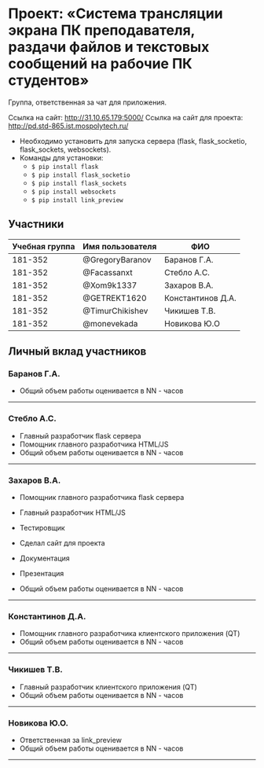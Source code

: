 ﻿# Проект: «Система трансляции экрана ПК преподавателя, раздачи файлов и текстовых сообщений на рабочие ПК студентов»

Группа, ответственная за чат для приложения.

Ссылка на сайт: http://31.10.65.179:5000/
Ссылка на сайт для проекта: http://pd.std-865.ist.mospolytech.ru/

+ Необходимо установить для запуска сервера (flask, flask_socketio, flask_sockets, websockets).
+ Команды для установки:
  + `$ pip install flask`
  + `$ pip install flask_socketio`
  + `$ pip install flask_sockets`
  + `$ pip install websockets`
  + `$ pip install link_preview`

## Участники

| Учебная группа | Имя пользователя | ФИО                      |
|----------------|------------------|--------------------------|
| 181-352        | @GregoryBaranov  | Баранов  Г.А.            |
| 181-352        | @Facassanxt      | Стебло А.С.              |
| 181-352        | @Xom9k1337       | Захаров В.А.             |
| 181-352        | @GETREKT1620     | Константинов Д.А.        |
| 181-352        | @TimurChikishev  | Чикишев Т.В.             |
| 181-352        | @monevekada      | Новикова Ю.О             |

## Личный вклад участников

### Баранов Г.А.
+ Общий объем работы оценивается в NN - часов
----
### Стебло А.С.  
+ Главный разработчик flask сервера
+ Помощник главного разработчика HTML/JS 
+ Общий объем работы оценивается в NN - часов
----
### Захаров В.А.
+ Помощник главного разработчика flask сервера
+ Главный разработчик HTML/JS
+ Тестировщик
+ Сделал сайт для проекта

+ Документация
+ Презентация
+ Общий объем работы оценивается в NN - часов
----
### Константинов Д.А.
+ Помощник главного разработчика клиентского приложения (QT)
+ Общий объем работы оценивается в NN - часов
----
### Чикишев Т.В.
+ Главный разработчик клиентского приложения (QT)
+ Общий объем работы оценивается в NN - часов
----
### Новикова Ю.О.
+ Ответственная за link_preview
+ Общий объем работы оценивается в NN - часов
----
